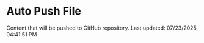 # Auto Push File

Content that will be pushed to GitHub repository.
Last updated: 07/23/2025, 04:41:51 PM